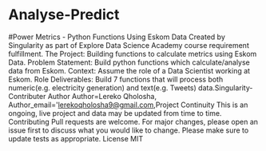 # Analyse-Predict
#Power Metrics - Python Functions Using Eskom Data Created by Singularity  as part of Explore Data Science Academy course requirement fulfillment.  The Project: Building functions to calculate metrics using Eskom Data.  Problem Statement: Build python functions which calculate/analyse data from Eskom.  Context: Assume the role of a Data Scientist working at Eskom.  Role Deliverables: Build 7 functions that will process both numeric(e.g. electricity generation) and text(e.g. Tweets) data.Singularity- Contributer Author Author=Lereko Qholosha, Author_email='lerekoqholosha9@gmail.com,Project Continuity This is an ongoing, live project and data may be updated from time to time.  Contributing Pull requests are welcome. For major changes, please open an issue first to discuss what you would like to change.  Please make sure to update tests as appropriate.  License MIT
